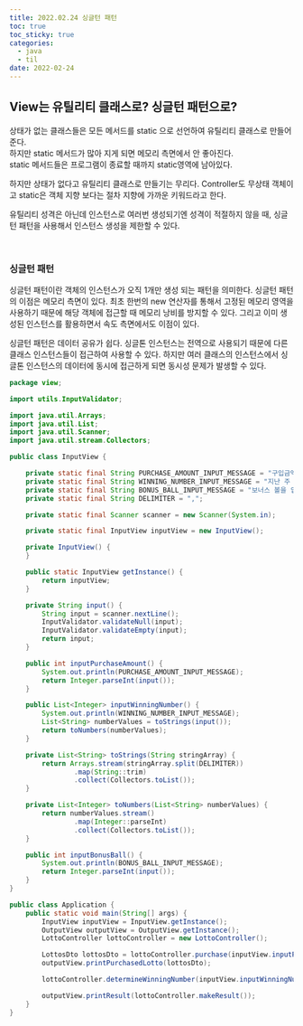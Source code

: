 ```yaml
---
title: 2022.02.24 싱글턴 패턴
toc: true
toc_sticky: true
categories:
  - java
  - til
date: 2022-02-24
---
```


## View는 유틸리티 클래스로? 싱글턴 패턴으로?

상태가 없는 클래스들은 모든 메서드를 static 으로 선언하여 유틸리티 클래스로 만들어준다.<br/>
하지만 static 메서드가 많아 지게 되면 메모리 측면에서 안 좋아진다.<br/>
static 메서드들은 프로그램이 종료할 때까지 static영역에 남아있다.

하지만 상태가 없다고 유틸리티 클래스로 만들기는 무리다.
Controller도 무상태 객체이고 static은 객체 지향 보다는 절차 지향에 가까운 키워드라고 한다.

유틸리티 성격은 아닌데 인스턴스로 여러번 생성되기엔 성격이 적절하지 않을 때, 싱글턴 패턴을 사용해서 인스턴스 생성을 제한할 수 있다.

<br/>

### 싱글턴 패턴

싱글턴 패턴이란 객체의 인스턴스가 오직 1개만 생성 되는 패턴을 의미한다.
싱글턴 패턴의 이점은 메모리 측면이 있다.
최초 한번의 new 연산자를 통해서 고정된 메모리 영역을 사용하기 때문에 해당 객체에 접근할 때 메모리 낭비를 방지할 수 있다.
그리고 이미 생성된 인스턴스를 활용하면서 속도 측면에서도 이점이 있다.

싱글턴 패턴은 데이터 공유가 쉽다. 싱글톤 인스턴스는 전역으로 사용되기 때문에 다른 클래스 인스턴스들이 접근하여 사용할 수 있다.
하지만 여러 클래스의 인스턴스에서 싱글톤 인스턴스의 데이터에 동시에 접근하게 되면 동시성 문제가 발생할 수 있다.

```java
package view;

import utils.InputValidator;

import java.util.Arrays;
import java.util.List;
import java.util.Scanner;
import java.util.stream.Collectors;

public class InputView {

    private static final String PURCHASE_AMOUNT_INPUT_MESSAGE = "구입금액을 입력해 주세요.";
    private static final String WINNING_NUMBER_INPUT_MESSAGE = "지난 주 당첨 번호를 입력해 주세요.";
    private static final String BONUS_BALL_INPUT_MESSAGE = "보너스 볼을 입력해 주세요.";
    private static final String DELIMITER = ",";

    private static final Scanner scanner = new Scanner(System.in);

    private static final InputView inputView = new InputView();

    private InputView() {
    }

    public static InputView getInstance() {
        return inputView;
    }

    private String input() {
        String input = scanner.nextLine();
        InputValidator.validateNull(input);
        InputValidator.validateEmpty(input);
        return input;
    }

    public int inputPurchaseAmount() {
        System.out.println(PURCHASE_AMOUNT_INPUT_MESSAGE);
        return Integer.parseInt(input());
    }

    public List<Integer> inputWinningNumber() {
        System.out.println(WINNING_NUMBER_INPUT_MESSAGE);
        List<String> numberValues = toStrings(input());
        return toNumbers(numberValues);
    }

    private List<String> toStrings(String stringArray) {
        return Arrays.stream(stringArray.split(DELIMITER))
                .map(String::trim)
                .collect(Collectors.toList());
    }

    private List<Integer> toNumbers(List<String> numberValues) {
        return numberValues.stream()
                .map(Integer::parseInt)
                .collect(Collectors.toList());
    }

    public int inputBonusBall() {
        System.out.println(BONUS_BALL_INPUT_MESSAGE);
        return Integer.parseInt(input());
    }
}

```



```java
public class Application {
    public static void main(String[] args) {
        InputView inputView = InputView.getInstance();
        OutputView outputView = OutputView.getInstance();
        LottoController lottoController = new LottoController();

        LottosDto lottosDto = lottoController.purchase(inputView.inputPurchaseAmount());
        outputView.printPurchasedLotto(lottosDto);

        lottoController.determineWinningNumber(inputView.inputWinningNumber(), inputView.inputBonusBall());

        outputView.printResult(lottoController.makeResult());
    }
}
```

